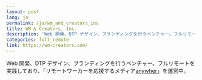 ```yaml
---
layout: post
lang: ja
permalink: /ja/wm_and_creators_inc
title: WM & Creators, Inc.
description: 'Web 開発、DTP デザイン、ブランディングを行うベンチャー。フルリモートを実践しており、「リモートワーカーを応援するメディアanywher」を運営中。'
categories: full_remote
link: https://wm-creators.com/
---
```


<p>Web 開発、DTP デザイン、ブランディングを行うベンチャー。フルリモートを実践しており、「リモートワーカーを応援するメディア<a href="https://anywher.net">anywher</a>」を運営中。</p>
